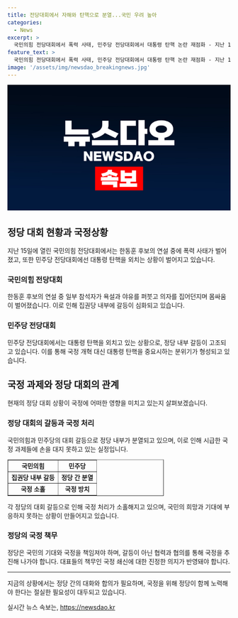 ```yaml
---
title: 전당대회에서 자해와 탄핵으로 분열...국민 우려 높아
categories:
  - News
excerpt: >
  국민의힘 전당대회에서 폭력 사태, 민주당 전당대회에서 대통령 탄핵 논란 재점화 - 지난 15일 국민의힘 전당대회에서 일부 참석자의 폭력 사태가 벌어졌다. 이에 대한 비난 물결 속에서 민주당 전당대회도 대통령 탄핵 논란으로 뒤흔들리고 있다. 국정수습과 쇄신의 기회로 기대되었던 전당대회가 오히려 내분 상황으로 치달렸으며, 국정을 살피고 개혁할 계획인 집권당과 국회를 장악한 야당의 우려가 커지고 있다.
feature_text: >
  국민의힘 전당대회에서 폭력 사태, 민주당 전당대회에서 대통령 탄핵 논란 재점화 - 지난 15일 국민의힘 전당대회에서 일부 참석자의 폭력 사태가 벌어졌다. 이에 대한 비난 물결 속에서 민주당 전당대회도 대통령 탄핵 논란으로 뒤흔들리고 있다. 국정수습과 쇄신의 기회로 기대되었던 전당대회가 오히려 내분 상황으로 치달렸으며, 국정을 살피고 개혁할 계획인 집권당과 국회를 장악한 야당의 우려가 커지고 있다.
image: '/assets/img/newsdao_breakingnews.jpg'
---
```


<p><img src="/assets/img/newsdao_breakingnews.jpg" alt="koreaapp 속보" /></p>

<h2 data-ke-size="size26">정당 대회 현황과 국정상황</h2>

<p data-ke-size="size16">지난 15일에 열린 국민의힘 전당대회에서는 한동훈 후보의 연설 중에 폭력 사태가 벌어졌고, 또한 민주당 전당대회에선 대통령 탄핵을 외치는 상황이 벌어지고 있습니다.</p>

<h3>국민의힘 전당대회</h3>

<p data-ke-size="size16">한동훈 후보의 연설 중 일부 참석자가 욕설과 야유를 퍼붓고 의자를 집어던지며 몸싸움이 벌어졌습니다. 이로 인해 집권당 내부에 갈등이 심화되고 있습니다.</p>

<h3>민주당 전당대회</h3>

<p data-ke-size="size16">민주당 전당대회에서는 대통령 탄핵을 외치고 있는 상황으로, 정당 내부 갈등이 고조되고 있습니다. 이를 통해 국정 개혁 대신 대통령 탄핵을 중요시하는 분위기가 형성되고 있습니다.</p>

<h2 data-ke-size="size26">국정 과제와 정당 대회의 관계</h2>

<p data-ke-size="size16">현재의 정당 대회 상황이 국정에 어떠한 영향을 미치고 있는지 살펴보겠습니다.</p>

<h3>정당 대회의 갈등과 국정 처리</h3>

<p data-ke-size="size16">국민의힘과 민주당의 대회 갈등으로 정당 내부가 분열되고 있으며, 이로 인해 시급한 국정 과제들에 손을 대지 못하고 있는 실정입니다.</p>

<table style="width: 70%;" border="1">
<tbody>
<tr>
<td style="text-align: center; height: 17px;"><b>국민의힘</b></td>
<td style="text-align: center; height: 17px;"><b>민주당</b></td>
</tr>
<tr>
<td style="text-align: center; height: 17px;"><b>집권당 내부 갈등</b></td>
<td style="text-align: center; height: 17px;"><b>정당 간 분열</b></td>
</tr>
<tr>
<td style="text-align: center; height: 17px;"><b>국정 소홀</b></td>
<td style="text-align: center; height: 17px;"><b>국정 방치</b></td>
</tr>
</tbody>
</table>

<p data-ke-size="size16">각 정당의 대회 갈등으로 인해 국정 처리가 소홀해지고 있으며, 국민의 희망과 기대에 부응하지 못하는 상황이 만들어지고 있습니다.</p>

<h3>정당의 국정 책무</h3>

<p data-ke-size="size16">정당은 국민의 기대와 국정을 책임져야 하며, 갈등이 아닌 협력과 협의를 통해 국정을 추진해 나가야 합니다. 대표들의 책무인 국정 쇄신에 대한 진정한 의지가 반영돼야 합니다.</p>

<hr>

<p data-ke-size="size16">지금의 상황에서는 정당 간의 대화와 합의가 필요하며, 국정을 위해 정당이 함께 노력해야 한다는 절실한 필요성이 대두되고 있습니다.</p>
실시간 뉴스 속보는, <a href="https://newsdao.kr" rel="dofollow">https://newsdao.kr</a>


